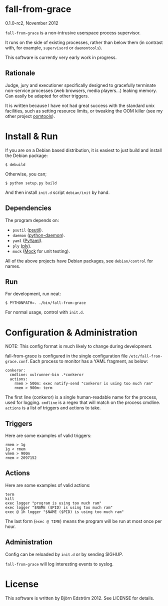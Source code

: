 # fall-from-grace
0.1.0-rc2, November 2012

`fall-from-grace` is a non-intrusive userspace process supervisor.

It runs on the side of existing processes, rather than below them (in contrast with, for example, `supervisord` or `daemontools`).

This software is currently very early work in progress.

## Rationale

Judge, jury and executioner specifically designed to gracefully terminate non-service processes (web browsers, media players...) leaking memory. Can easily be adapted for other triggers.

It is written because I have not had great success with the standard unix facilities, such as setting resource limits, or tweaking the OOM killer (see my other project [oomtools](https://github.com/bjornedstrom/oomtools)).

# Install & Run

If you are on a Debian based distribution, it is easiest to just build and install the Debian package:

    $ debuild

Otherwise, you can;

    $ python setup.py build

And then install `init.d` script `debian/init` by hand.

## Dependencies

The program depends on:

- `psutil` ([psutil](http://code.google.com/p/psutil/)).
- `daemon` ([python-daemon](http://pypi.python.org/pypi/python-daemon/)).
- `yaml` ([PyYaml](http://pyyaml.org/)).
- `ply` ([ply](http://www.dabeaz.com/ply/)).
- `mock` ([Mock](http://www.voidspace.org.uk/python/mock/) for unit testing).

All of the above projects have Debian packages, see `debian/control` for names.

## Run

For development, run neat:

    $ PYTHONPATH=. ./bin/fall-from-grace

For normal usage, control with `init.d`.

# Configuration & Administration

NOTE: This config format is much likely to change during development.

fall-from-grace is configured in the single configuration file `/etc/fall-from-grace.conf`. Each process to monitor has a YAML fragment, as below:

    conkeror:
      cmdline: xulrunner-bin .*conkeror
      actions:
        rmem > 500m: exec notify-send "conkeror is using too much ram"
        rmem > 900m: term

The first line (conkeror) is a single human-readable name for the process, used for logging. `cmdline` is a regex that will match on the process cmdline. `actions` is a list of triggers and actions to take.

## Triggers

Here are some examples of valid triggers:

    rmem > 1g
    1g < rmem
    vmem > 900m
    rmem > 2097152

## Actions

Here are some examples of valid actions:

    term
    kill
    exec logger "program is using too much ram"
    exec logger "$NAME ($PID) is using too much ram"
    exec @ 1h logger "$NAME ($PID) is using too much ram"

The last form (`exec @ TIME`) means the program will be run at most
once per hour.

## Administration

Config can be reloaded by `init.d` or by sending SIGHUP.

`fall-from-grace` will log interesting events to syslog.

# License

This software is written by Björn Edström 2012. See LICENSE for details.
